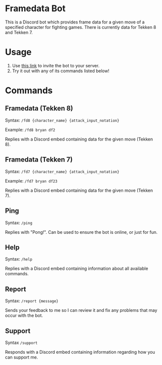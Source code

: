# Framedata Bot

This is a Discord bot which provides frame data for a given move of a specified character for fighting games. There is currently data for Tekken 8 and Tekken 7.

# Usage

1. Use [this link](https://discord.com/oauth2/authorize?client_id=1184848382720737310&permissions=0&response_type=code&redirect_uri=https%3A%2F%2Fdiscordapp.com%2Foauth2%2Fauthorize%3F%26client_id%3D1184848382720737310%26scope%3Dbot&scope=bot+messages.read) to invite the bot to your server.
2. Try it out with any of its commands listed below!

# Commands

## Framedata (Tekken 8)

Syntax: `/fd8 {character_name} {attack_input_notation}`

Example: `/fd8 bryan df2`

Replies with a Discord embed containing data for the given move (Tekken 8).

## Framedata (Tekken 7)

Syntax: `/fd7 {character_name} {attack_input_notation}`

Example: `/fd7 bryan df23`

Replies with a Discord embed containing data for the given move (Tekken 7).

## Ping

Syntax: `/ping`

Replies with "Pong!". Can be used to ensure the bot is online, or just for fun.

## Help

Syntax: `/help`

Replies with a Discord embed containing information about all available commands.

## Report

Syntax: `/report {message}`

Sends your feedback to me so I can review it and fix any problems that may occur with the bot.

## Support

Syntax `/support`

Responds with a Discord embed containing information regarding how you can support me.
